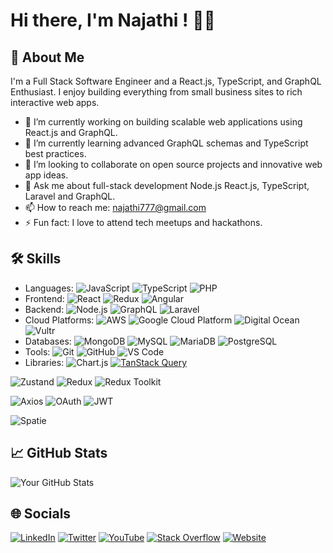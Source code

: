 # Hi there, I'm Najathi ! 👨‍💻

## 🚀 About Me
I'm a Full Stack Software Engineer and a React.js, TypeScript, and GraphQL Enthusiast. I enjoy building everything from small business sites to rich interactive web apps.

- 🔭 I’m currently working on building scalable web applications using React.js and GraphQL.
- 🌱 I’m currently learning advanced GraphQL schemas and TypeScript best practices.
- 👯 I’m looking to collaborate on open source projects and innovative web app ideas.
- 💬 Ask me about full-stack development Node.js React.js, TypeScript, Laravel and GraphQL.
- 📫 How to reach me: najathi777@gmail.com
- ⚡ Fun fact: I love to attend tech meetups and hackathons.

## 🛠 Skills
- Languages: ![JavaScript](https://img.shields.io/badge/-JavaScript-black?style=flat-square&logo=javascript) ![TypeScript](https://img.shields.io/badge/-TypeScript-black?style=flat-square&logo=typescript) ![PHP](https://img.shields.io/badge/-PHP-ffffff?style=flat-square&logo=php)
- Frontend: ![React](https://img.shields.io/badge/-React-black?style=flat-square&logo=react) ![Redux](https://img.shields.io/badge/-Redux-black?style=flat-square&logo=redux) ![Angular](https://img.shields.io/badge/-Angular-DD0031?style=flat-square&logo=angular)
- Backend: ![Node.js](https://img.shields.io/badge/-Node.js-black?style=flat-square&logo=node.js) ![GraphQL](https://img.shields.io/badge/-GraphQL-black?style=flat-square&logo=graphql) ![Laravel](https://img.shields.io/badge/-Laravel-white?style=flat-square&logo=laravel)
- Cloud Platforms: ![AWS](https://img.shields.io/badge/-AWS-orange?style=flat-square&logo=amazon-aws) ![Google Cloud Platform](https://img.shields.io/badge/-Google%20Cloud-white?style=flat-square&logo=google-cloud) ![Digital Ocean](https://img.shields.io/badge/-Digital%20Ocean-darkblue?style=flat-square&logo=digitalocean) ![Vultr](https://img.shields.io/badge/-Vultr-blue?style=flat-square&logo=vultr)
- Databases: ![MongoDB](https://img.shields.io/badge/-MongoDB-black?style=flat-square&logo=mongodb) ![MySQL](https://img.shields.io/badge/-MySQL-black?style=flat-square&logo=mysql) ![MariaDB](https://img.shields.io/badge/-MariaDB-003545?style=flat-square&logo=mariadb) ![PostgreSQL](https://img.shields.io/badge/-PostgreSQL-ffffff?style=flat-square&logo=postgresql)
- Tools: ![Git](https://img.shields.io/badge/-Git-black?style=flat-square&logo=git) ![GitHub](https://img.shields.io/badge/-GitHub-black?style=flat-square&logo=github) ![VS Code](https://img.shields.io/badge/-VS%20Code-black?style=flat-square&logo=visual-studio-code)
- Libraries:
![Chart.js](https://img.shields.io/badge/-Chart.js-ffffff?style=flat-square&logo=chart.js)
[![TanStack Query](https://img.shields.io/badge/-TanStack%20Query-%23FF4154?style=flat&logo=TanStack&logoColor=white)](https://tanstack.com/query/v4)

![Zustand](https://img.shields.io/badge/-Zustand-black?style=flat-square&logo=zustand)
![Redux](https://img.shields.io/badge/-Redux-764ABC?style=flat-square&logo=redux)
![Redux Toolkit](https://img.shields.io/badge/-Redux_Toolkit-764ABC?style=flat-square&logo=redux)

![Axios](https://img.shields.io/badge/-Axios-5A29E4?style=flat-square&logo=axios)
![OAuth](https://img.shields.io/badge/-OAuth-3D9BE9?style=flat-square&logo=oauth)
![JWT](https://img.shields.io/badge/-JWT-000000?style=flat-square&logo=json-web-tokens) 

![Spatie](https://img.shields.io/badge/-Spatie-orange?style=flat-square)


## 📈 GitHub Stats

![Your GitHub Stats](https://github-readme-stats.vercel.app/api?username=najathi&show_icons=true&theme=radical)

## 🌐 Socials
[![LinkedIn](https://img.shields.io/badge/-LinkedIn-blue?style=flat-square&logo=linkedin)]([https://twitter.com/mnajathi](https://www.linkedin.com/in/najathi/))
[![Twitter](https://img.shields.io/badge/-Twitter-blue?style=flat-square&logo=twitter)](https://twitter.com/mnajathi)
[![YouTube](https://img.shields.io/badge/-YouTube-FF0000?style=flat-square&logo=youtube&logoColor=white)](https://www.youtube.com/c/MohamedNajathi)
[![Stack Overflow](https://img.shields.io/badge/-StackOverflow-FE7A16?style=flat-square&logo=stack-overflow&logoColor=white)](https://stackoverflow.com/users/9181204/najathi)
[![Website](https://img.shields.io/badge/-Website-0A0A0A?style=flat-square&logo=About.me&logoColor=white)](https://najathi.blogspot.com)

<!-- This is a comment: Feel free to add or remove sections according to your needs -->
